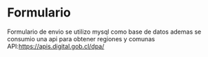 # Formulario
Formulario de envio se utilizo mysql como base de datos ademas se consumio una api para obtener regiones y comunas  
API:https://apis.digital.gob.cl/dpa/ 

